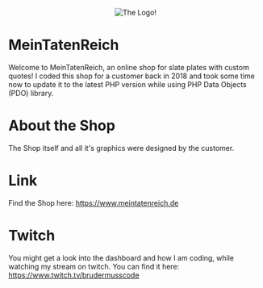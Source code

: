 <p align="center">
  <img src="https://statics.meintatenreich.de/img/global/logo-green.svg" alt="The Logo!"/>
</p>

# MeinTatenReich
Welcome to MeinTatenReich, an online shop for slate plates with custom quotes! I coded this shop for a customer back in 2018 and took some time now to update it to the latest PHP version while using PHP Data Objects (PDO) library.

# About the Shop
The Shop itself and all it's graphics were designed by the customer.

# Link
Find the Shop here: https://www.meintatenreich.de

# Twitch
 You might get a look into the dashboard and how I am coding, while watching my stream on twitch. You can find it here: https://www.twitch.tv/brudermusscode
